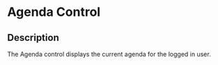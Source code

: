 # Agenda Control

## Description

The Agenda control displays the current agenda for the logged in user.